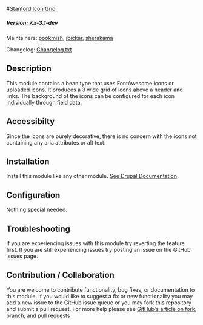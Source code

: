 #[Stanford Icon Grid](https://github.com/SU-SWS/stanford_bean_types)
##### Version: 7.x-3.1-dev

Maintainers: [pookmish](https://github.com/pookmish), [jbickar](https://github.com/jbickar), [sherakama](https://github.com/sherakama)  

Changelog: [Changelog.txt](CHANGELOG.txt)

Description
---

This module contains a bean type that uses FontAwesome icons or uploaded icons. It produces a 3 wide grid of icons
above a header and links. The background of the icons can be configured for each icon individually through field data.

Accessibilty
---

Since the icons are purely decorative, there is no concern with the icons not containing any aria attributes or alt
text.

Installation
---

Install this module like any other module. [See Drupal Documentation](https://drupal.org/documentation/install/modules-themes/modules-7)

Configuration
---

Nothing special needed.


Troubleshooting
---

If you are experiencing issues with this module try reverting the feature first. If you are still experiencing issues try posting an issue on the GitHub issues page.


Contribution / Collaboration
---

You are welcome to contribute functionality, bug fixes, or documentation to this module. If you would like to suggest a fix or new functionality you may add a new issue to the GitHub issue queue or you may fork this repository and submit a pull request. For more help please see [GitHub's article on fork, branch, and pull requests](https://help.github.com/articles/using-pull-requests)

